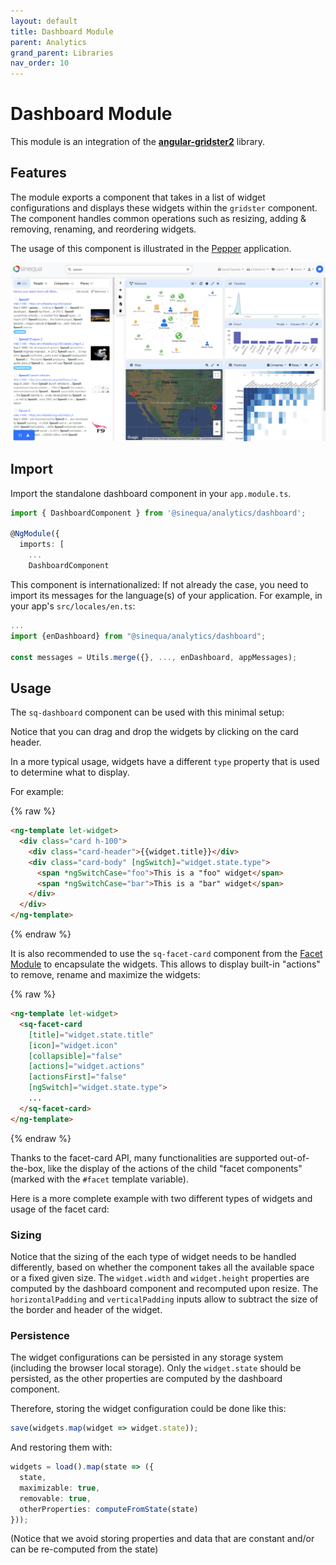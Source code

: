 ```yaml
---
layout: default
title: Dashboard Module
parent: Analytics
grand_parent: Libraries
nav_order: 10
---
```


# Dashboard Module

This module is an integration of the [**angular-gridster2**](https://tiberiuzuld.github.io/angular-gridster2/) library.

## Features

The module exports a component that takes in a list of widget configurations and displays these widgets within the `gridster` component. The component handles common operations such as resizing, adding & removing, renaming, and reordering widgets.

The usage of this component is illustrated in the [Pepper](../../apps/3-pepper.md) application.

![Pepper dashboard](/assets/apps/pepper.png)

## Import

Import the standalone dashboard component in your `app.module.ts`.

```ts
import { DashboardComponent } from '@sinequa/analytics/dashboard';

@NgModule({
  imports: [
    ...
    DashboardComponent
```

This component is internationalized: If not already the case, you need to import its messages for the language(s) of your application. For example, in your app's `src/locales/en.ts`:

```ts
...
import {enDashboard} from "@sinequa/analytics/dashboard";

const messages = Utils.merge({}, ..., enDashboard, appMessages);
```

## Usage

The `sq-dashboard` component can be used with this minimal setup:

<doc-dashboard></doc-dashboard>

Notice that you can drag and drop the widgets by clicking on the card header.

In a more typical usage, widgets have a different `type` property that is used to determine what to display.

For example:

{% raw %}
```html
<ng-template let-widget>
  <div class="card h-100">
    <div class="card-header">{{widget.title}}</div>
    <div class="card-body" [ngSwitch]="widget.state.type">
      <span *ngSwitchCase="foo">This is a "foo" widget</span>
      <span *ngSwitchCase="bar">This is a "bar" widget</span>
    </div>
  </div>
</ng-template>
```
{% endraw %}

It is also recommended to use the `sq-facet-card` component from the [Facet Module](../components/facet.md) to encapsulate the widgets. This allows to display built-in "actions" to remove, rename and maximize the widgets:

{% raw %}
```html
<ng-template let-widget>
  <sq-facet-card
    [title]="widget.state.title"
    [icon]="widget.icon"
    [collapsible]="false"
    [actions]="widget.actions"
    [actionsFirst]="false"
    [ngSwitch]="widget.state.type">
    ...
  </sq-facet-card>
</ng-template>
```
{% endraw %}

Thanks to the facet-card API, many functionalities are supported out-of-the-box, like the display of the actions of the child "facet components" (marked with the `#facet` template variable).

Here is a more complete example with two different types of widgets and usage of the facet card:

<doc-dashboard2></doc-dashboard2>

### Sizing

Notice that the sizing of the each type of widget needs to be handled differently, based on whether the component takes all the available space or a fixed given size. The `widget.width` and `widget.height` properties are computed by the dashboard component and recomputed upon resize. The `horizontalPadding` and `verticalPadding` inputs allow to subtract the size of the border and header of the widget.

### Persistence

The widget configurations can be persisted in any storage system (including the browser local storage). Only the `widget.state` should be persisted, as the other properties are computed by the dashboard component.

Therefore, storing the widget configuration could be done like this:

```ts
save(widgets.map(widget => widget.state));
```

And restoring them with:

```ts
widgets = load().map(state => ({
  state,
  maximizable: true,
  removable: true,
  otherProperties: computeFromState(state)
}));
```

(Notice that we avoid storing properties and data that are constant and/or can be re-computed from the state)